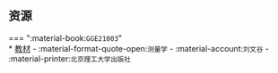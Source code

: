 ## 资源  
=== ":material-book:`GGE21003`"  
    * [教材](http://api.xtaoa.com/api/lanzou.php?url=https://cqu-openlib.lanzout.com/iMlEg28yhqtc&type=down) - :material-format-quote-open:`测量学` - :material-account:`刘文谷` - :material-printer:`北京理工大学出版社`  